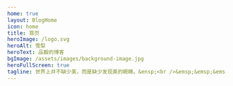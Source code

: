 ```yaml
---
home: true
layout: BlogHome
icon: home
title: 首页
heroImage: /logo.svg
heroAlt: 雪梨
heroText: 品毅的博客
bgImage: /assets/images/background-image.jpg
heroFullScreen: true
tagline: 世界上并不缺少美，而是缺少发现美的眼睛。&ensp;<br />&emsp;&emsp;&emsp;&emsp;&emsp;&emsp;&emsp;&emsp;&emsp;——法国著名雕塑家罗丹
---
```

